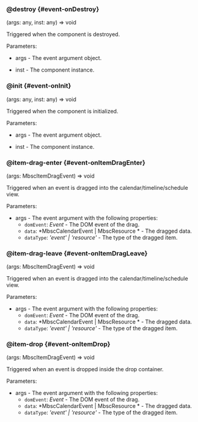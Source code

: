 ### @destroy {#event-onDestroy}

(args: any, inst: any) => void


Triggered when the component is destroyed.

Parameters:
 - args - The event argument object.

 - inst - The component instance.


### @init {#event-onInit}

(args: any, inst: any) => void


Triggered when the component is initialized.

Parameters:
 - args - The event argument object.

 - inst - The component instance.


### @item-drag-enter {#event-onItemDragEnter}

(args: MbscItemDragEvent) => void


Triggered when an event is dragged into the calendar/timeline/schedule view.

Parameters:
 - args - The event argument with the following properties:
   - `domEvent`: *Event* - The DOM event of the drag.
   - `data`: *MbscCalendarEvent | MbscResource * - The dragged data.
   - `dataType`: *&#039;event&#039; | &#039;resource&#039;* - The type of the dragged item.


### @item-drag-leave {#event-onItemDragLeave}

(args: MbscItemDragEvent) => void


Triggered when an event is dragged into the calendar/timeline/schedule view.

Parameters:
 - args - The event argument with the following properties:
   - `domEvent`: *Event* - The DOM event of the drag.
   - `data`: *MbscCalendarEvent | MbscResource * - The dragged data.
   - `dataType`: *&#039;event&#039; | &#039;resource&#039;* - The type of the dragged item.


### @item-drop {#event-onItemDrop}

(args: MbscItemDragEvent) => void


Triggered when an event is dropped inside the drop container.

Parameters:
 - args - The event argument with the following properties:
   - `domEvent`: *Event* - The DOM event of the drag.
   - `data`: *MbscCalendarEvent | MbscResource * - The dragged data.
   - `dataType`: *&#039;event&#039; | &#039;resource&#039;* - The type of the dragged item.

